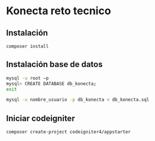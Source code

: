 # Konecta reto tecnico

## Instalación

`composer install`

## Instalación base de datos

```sh
mysql -u root –p
mysql> CREATE DATABASE db_konecta;
exit
```

```sh
mysql -u nombre_usuario -p db_konecta < db_konecta.sql
```

## Iniciar codeigniter

`composer create-project codeigniter4/appstarter`